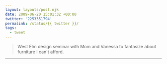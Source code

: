 ```yaml
---
layout: layouts/post.njk
date: 2009-06-20 15:01:32 +00:00
twitter: '2253351794'
permalink: /status/{{ twitter }}/
tags: 
  - tweet
---
```


> West Elm design seminar with Mom and Vanessa to fantasize about furniture I can't afford.

---
